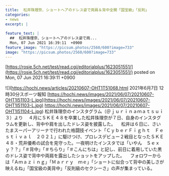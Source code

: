 ```yaml
---
title:  松井珠理奈、ショートヘアのドレス姿で両肩＆背中全開「国宝級」「反則」  
categories:
- news
excerpt: |
  
feature_text: |
  ##  松井珠理奈、ショートヘアのドレス姿で両...
  Mon, 07 Jun 2021 16:39:11  +0900
feature_image: "https://picsum.photos/2560/600?image=733"
image: "https://picsum.photos/2560/600?image=733"
---
```


[https://rosie.5ch.net/test/read.cgi/editorialplus/1623051551/](https://rosie.5ch.net/test/read.cgi/editorialplus/1623051551/)
posted on Mon, 07 Jun 2021 16:39:11  +0900

<!--more-->

![](https://hochi.news/articles/20210607-OHT1T51068.html 2021年6月7日 12時30分スポーツ報知 [https://hochi.news/images/2021/06/07/20210607-OHT1I51103-L.jpg](https://hochi.news/images/2021/06/07/20210607-OHT1I51103-L.jpg) https://hochi.news/images/2021/06/07/20210607-OHT1I51104-L.jpg) 松井珠理奈のインスタグラム（＠ｊｕｒｉｎａｍａｔｓｕｉ３）より 　４月にＳＫＥ４８を卒業した松井珠理奈が７日、自身のインスタグラムを更新し、背中や肩を出したドレス姿を披露した。 　松井は６日に、さいたまスーパーアリーナで行われた格闘技イベント「ＣｙｂｅｒＦｉｇｈｔ　Ｆｅｓｔｉｖａｌ　２０２１」に駆けつけ、プロレスデビュー２戦目となったＳＫＥ４８・荒井優希の試合を見守った。一夜明けたインスタでは「いやん　Ｓｅｘｙ？？」「＃背中」「＃ちらり」「＃こんにちは」と記し、前日に着用していた黒のドレス姿で背中や両肩を露出したショットをアップした。 　フォロワーからは「Ａｍａｚｉｎｇ」「Ｍａｒｒｙ　ｍｅ」「ショートに似合って背中の美しさが映えるね」「国宝級の美背中」「反則級のセクシーさ」の声が集まっている。
